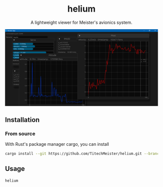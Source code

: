 <div align="center">

# helium

A lightweight viewer for Meister's avionics system.

</div>

![helium](docs/images/screenshots.png)

## Installation

### From source

With Rust's package manager cargo, you can install

```sh
cargo install --git https://github.com/TitechMeister/helium.git --branch master
```

## Usage

```sh
helium
```